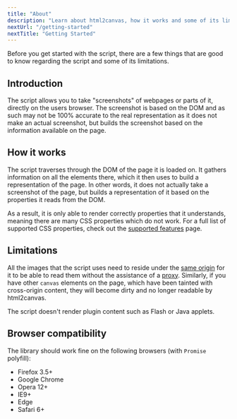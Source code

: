 ```yaml
---
title: "About"
description: "Learn about html2canvas, how it works and some of its limitations"
nextUrl: "/getting-started"
nextTitle: "Getting Started"
---
```


Before you get started with the script, there are a few things that are good to know regarding the 
script and some of its limitations.

## Introduction
The script allows you to take "screenshots" of webpages or parts of it, directly on the users browser.
The screenshot is based on the DOM and as such may not be 100% accurate to the real representation 
as it does not make an actual screenshot, but builds the screenshot based on the information 
available on the page.

## How it works
The script traverses through the DOM of the page it is loaded on. It gathers information on all the elements
there, which it then uses to build a representation of the page. In other words, it does not actually take a
screenshot of the page, but builds a representation of it based on the properties it reads from the DOM.
            
            
As a result, it is only able to render correctly properties that it understands, meaning there are many 
CSS properties which do not work. For a full list of supported CSS properties, check out the 
[supported features](/features/) page.

## Limitations
All the images that the script uses need to reside under the [same origin](http://en.wikipedia.org/wiki/Same_origin_policy) 
for it to be able to read them without the assistance of a [proxy](/proxy/). Similarly, if you have other `canvas` 
elements on the page, which have been tainted with cross-origin content, they will become dirty and no longer readable by html2canvas.

The script doesn't render plugin content such as Flash or Java applets.

## Browser compatibility

The library should work fine on the following browsers (with `Promise` polyfill):
 - Firefox 3.5+
 - Google Chrome
 - Opera 12+
 - IE9+
 - Edge
 - Safari 6+
